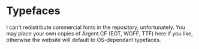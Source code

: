 # Typefaces

I can't redistribute commercial fonts in the repository, unfortunately. You may place your own copies of Argent CF (EOT, WOFF, TTF) here if you like, otherwise the website will default to OS-dependant typefaces.
